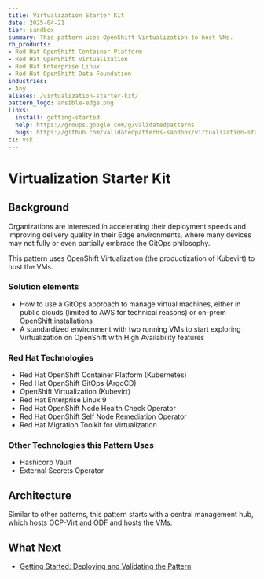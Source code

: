 ```yaml
---
title: Virtualization Starter Kit
date: 2025-04-21
tier: sandbox
summary: This pattern uses OpenShift Virtualization to host VMs.
rh_products:
- Red Hat OpenShift Container Platform
- Red Hat OpenShift Virtualization
- Red Hat Enterprise Linux
- Red Hat OpenShift Data Foundation
industries:
- Any
aliases: /virtualization-starter-kit/
pattern_logo: ansible-edge.png
links:
  install: getting-started
  help: https://groups.google.com/g/validatedpatterns
  bugs: https://github.com/validatedpatterns-sandbox/virtualization-starter-kit
ci: vsk
---
```


# Virtualization Starter Kit

## Background

Organizations are interested in accelerating their deployment speeds and improving delivery quality in their Edge environments, where many devices may not fully or even partially embrace the GitOps philosophy.

This pattern uses OpenShift Virtualization (the productization of Kubevirt) to host the VMs.

### Solution elements

- How to use a GitOps approach to manage virtual machines, either in public clouds (limited to AWS for technical reasons) or on-prem OpenShift installations
- A standardized environment with two running VMs to start exploring Virtualization on OpenShift with High Availability
features

### Red Hat Technologies

- Red Hat OpenShift Container Platform (Kubernetes)
- Red Hat OpenShift GitOps (ArgoCD)
- OpenShift Virtualization (Kubevirt)
- Red Hat Enterprise Linux 9
- Red Hat OpenShift Node Health Check Operator
- Red Hat OpenShift Self Node Remediation Operator
- Red Hat Migration Toolkit for Virtualization

### Other Technologies this Pattern Uses

- Hashicorp Vault
- External Secrets Operator

## Architecture

Similar to other patterns, this pattern starts with a central management hub, which hosts OCP-Virt and ODF and
hosts the VMs.

## What Next

- [Getting Started: Deploying and Validating the Pattern](getting-started)
